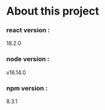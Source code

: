 # About this project

### react version :
18.2.0
### node version : 
v16.14.0
### npm version :
8.3.1
